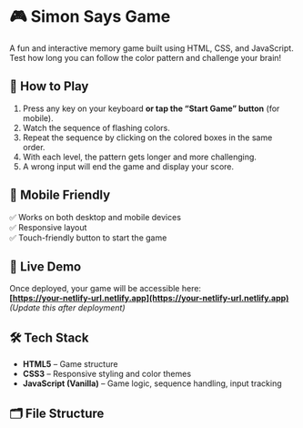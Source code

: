 # 🎮 Simon Says Game

A fun and interactive memory game built using HTML, CSS, and JavaScript. Test how long you can follow the color pattern and challenge your brain!

## 🧠 How to Play

1. Press any key on your keyboard **or tap the “Start Game” button** (for mobile).
2. Watch the sequence of flashing colors.
3. Repeat the sequence by clicking on the colored boxes in the same order.
4. With each level, the pattern gets longer and more challenging.
5. A wrong input will end the game and display your score.

## 📱 Mobile Friendly

✅ Works on both desktop and mobile devices  
✅ Responsive layout  
✅ Touch-friendly button to start the game

## 🚀 Live Demo

Once deployed, your game will be accessible here:  
**[https://your-netlify-url.netlify.app](https://your-netlify-url.netlify.app)**  
*(Update this after deployment)*

## 🛠️ Tech Stack

- **HTML5** – Game structure
- **CSS3** – Responsive styling and color themes
- **JavaScript (Vanilla)** – Game logic, sequence handling, input tracking

## 🗂️ File Structure

